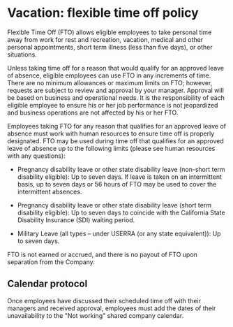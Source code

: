 # Vacation: flexible time off policy

Flexible Time Off (FTO) allows eligible employees to take personal time away from work for rest and recreation, vacation, medical and other personal appointments, short term illness (less than five days), or other situations.
	
Unless taking time off for a reason that would qualify for an approved leave of absence, eligible employees can use FTO in any increments of time. There are no minimum allowances or maximum limits on FTO; however, requests are subject to review and approval by your manager. Approval will be based on business and operational needs. It is the responsibility of each eligible employee to ensure his or her job performance is not jeopardized and business operations are not affected by his or her FTO.

Employees taking FTO for any reason that qualifies for an approved leave of absence must work with human resources to ensure time off is properly designated. FTO may be used during time off that qualifies for an approved leave of absence up to the following limits (please see human resources with any questions):

* Pregnancy disability leave or other state disability leave (non-short term disability eligible): Up to seven days. If leave is taken on an intermittent basis, up to seven days or 56 hours of FTO may be used to cover the intermittent absences.

* Pregnancy disability leave or other state disability leave (short term disability eligible): Up to seven days to coincide with the California State Disability Insurance (SDI) waiting period.

* Military Leave (all types – under USERRA (or any state equivalent)): Up to seven days.

FTO is not earned or accrued, and there is no payout of FTO upon separation from the Company.


## Calendar protocol
Once employees have discussed their scheduled time off with their managers and received approval, employees must add the dates of their unavailability to the "Not working" shared company calendar. 
